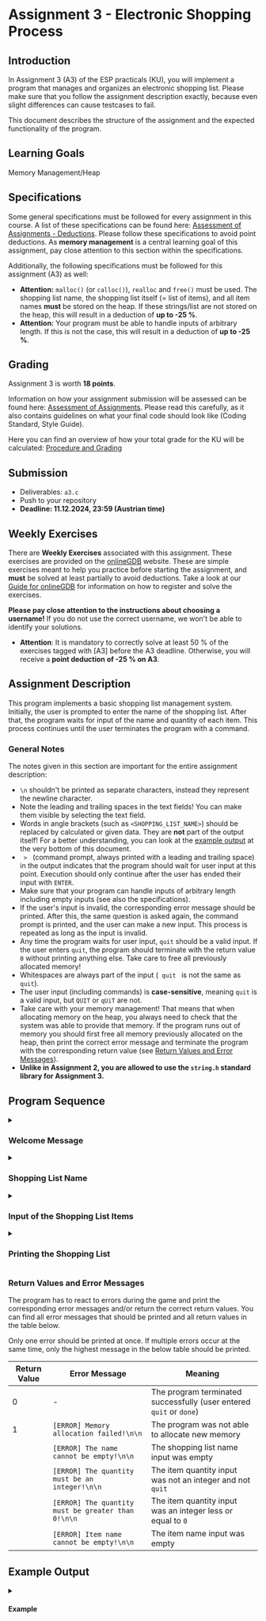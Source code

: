 # Assignment 3 - Electronic Shopping Process

## Introduction

In Assignment 3 (A3) of the ESP practicals (KU), you will implement a program that manages and organizes an electronic shopping list.
Please make sure that you follow the assignment description exactly, because even slight differences can cause 
testcases to fail.

This document describes the structure of the assignment and the expected functionality of the program.

## Learning Goals

Memory Management/Heap

## Specifications

Some general specifications must be followed for every assignment in this course. A list of these specifications can be found here:
[Assessment of Assignments - Deductions](https://www.notion.so/coding-tugraz/Assessment-of-Assignments-How-do-you-get-your-points-d7cca6cc89a344e38ad74dd3ccb73cb3?pvs=4#e3203e50b1fc4ba787bdbf5fb46262ae).
Please follow these specifications to avoid point deductions. As **memory management** is a central learning goal of 
this assignment, pay close attention to this section within the specifications.

Additionally, the following specifications must be followed for this assignment (A3) as well:

* **Attention:** `malloc()` (or `calloc()`), `realloc` and `free()` must be used. The shopping list name, the shopping list itself (= list of items), and all item names **must** be stored on the heap. If these strings/list are not stored on the heap, this will result in a deduction of **up to -25 %**.
* **Attention:** Your program must be able to handle inputs of arbitrary length. If this is not the case, this will result in a deduction of **up to -25 %**.

## Grading

Assignment 3 is worth **18 points**.

Information on how your assignment submission will be assessed can be found here: [Assessment of Assignments](https://www.notion.so/coding-tugraz/Assessment-of-Assignments-How-do-you-get-your-points-d7cca6cc89a344e38ad74dd3ccb73cb3).
Please read this carefully, as it also contains guidelines on what your final code should look like (Coding Standard, Style Guide).

Here you can find an overview of how your total grade for the KU will be calculated: [Procedure and Grading](https://www.notion.so/coding-tugraz/Procedure-and-Grading-59975fee4a9c4047867772cd20caf73d)

## Submission

- Deliverables: `a3.c`
- Push to your repository
- **Deadline: 11.12.2024, 23:59 (Austrian time)**

## Weekly Exercises

There are **Weekly Exercises** associated with this assignment. These exercises are provided on the
[onlineGDB](https://www.onlinegdb.com/) website.
These are simple exercises meant to help you practice before starting the assignment, and **must** be solved at least
partially to avoid deductions. Take a look at our [Guide for onlineGDB](https://www.notion.so/coding-tugraz/Guide-for-onlineGDB-c8a3d7e6b5d24b569a6f85593c0c9d75) for information on how to
register and solve the exercises.

**Please pay close attention to the instructions about choosing a username!** If you
do not use the correct username, we won't be able to identify your solutions.

- **Attention**: It is mandatory to correctly solve at least 50 % of the exercises tagged with [A3] before the A3
  deadline. Otherwise, you will receive a **point deduction of -25 % on A3**.

## Assignment Description

This program implements a basic shopping list management system. 
Initially, the user is prompted to enter the name of the shopping list. 
After that, the program waits for input of the name and quantity of each item. 
This process continues until the user terminates the program with a command.

### General Notes

The notes given in this section are important for the entire assignment description:

- `\n` shouldn't be printed as separate characters, instead they represent the newline character.
- Note the leading and trailing spaces in the text fields! You can make them visible by selecting the text field.
- Words in angle brackets (such as `<SHOPPING_LIST_NAME>`) should be replaced by calculated or given data. They are 
  **not** part of the output itself! For a better understanding, you can look at the [example output](#example-output) at the very 
  bottom of this document.
- <code>&nbsp;>&nbsp;</code> (command prompt, always printed with a leading and trailing space) in the output indicates that the program should wait for user input at this point. Execution should only continue after the user has ended their input with `ENTER`.
- Make sure that your program can handle inputs of arbitrary length including empty inputs (see also the 
  specifications).
- If the user's input is invalid, the corresponding error message should be printed. After this, the same question 
  is asked again, the command prompt is printed, and the user can make a new input. This process is repeated as long as the input is invalid.
- Any time the program waits for user input, `quit` should be a valid input. If the user enters `quit`, the program 
  should terminate with the return value `0` without printing anything else. Take care to free all previously allocated 
  memory!
- Whitespaces are always part of the input (<code>&nbsp;quit&nbsp;</code> is not the same as `quit`).
- The user input (including commands) is **case-sensitive**, meaning `quit` is a valid input, but `QUIT` or `qUiT` are not.
- Take care with your memory management! That means that when allocating memory on the heap, you always need to 
  check that the system was able to provide that memory. If the program runs out of memory you should first free all 
  memory previously allocated on the heap, then print the correct error message and terminate the program with the 
  corresponding return value (see [Return Values and Error Messages](#return-values-and-error-messages)).
- **Unlike in Assignment 2, you are allowed to use the `string.h` standard library for Assignment 3.**

## Program Sequence

<details><summary><h3>Welcome Message</h3></summary>

At the beginning of the program, the user is welcomed with the following message:

```
\n
Welcome to the\n
Electronic Shopping Process!\n
\n
```

</details>

<details><summary><h3>Shopping List Name</h3></summary>


After printing the welcome message, the user is asked to input the name of the shopping list, which will be used in 
the final output.
The user should be asked the following question:

```
What do you want to name your shopping list?\n
 > 
```

At this point the user should type in a valid name. The shopping list cannot be called:

- `quit` without any whitespaces — this should terminate the program
- `<EMPTY>` — the name is not allowed to be empty

> **Note:** Keep in mind that all whitespaces are kept as part of the input.

> **Note:** Non-printable characters will not be tested and do not have to be handled.

The name of the shopping list can be any length (except 0) and must be stored on the heap.

If the user enters an empty shopping list name the appropriate error message from the 
[Return Values and Error Messages](#return-values-and-error-messages) section should be printed. After the error message, the question and the command
prompt is printed again and the user can make a new input. This process is repeated as long as the input is invalid.

</details>

<details><summary><h3>Input of the Shopping List Items</h3></summary>

Next, the user can add items to the shopping list. Items are added until one of the following conditions is met:

- the command `quit` without any whitespaces is typed in, in which case the program should be terminated without printing anything
- the command `done` is entered, which then prints the list and terminates the program. `done` can only be entered 
  while entering the item name but **not** while entering the item quantity
- the program encounters a memory allocation error

In this phase, the program prompts the user for an item name and quantity to be added to the list, validates the input, and adds it to the list. This continues until one of the above conditions is met.

For each item the following message is printed:

```
\nItem <COUNTER>:\n
```
`<COUNTER>` indicates which number item will be added, starting with 1 (i.e., Item 1, Item 2, Item 3, ...).

<details><summary><h4>Item Name</h4></summary>

Next the user is asked to enter an item name:
```
What do you want to add?\n
 > 
```

The program reads in a string and checks if the input is empty, in which case it should print 
the appropriate error message from the [Return Values and Error Messages](#return-values-and-error-messages) section.
After the error message, the question and the command prompt is printed again and the user can make a new input.
This process is repeated as long as the input is invalid.

Valid inputs are:
- the command `quit` without any whitespaces, which terminates the program without printing anything
- the command `done` without any whitespaces, which ends the item adding phase of the program and goes into printing 
  the shopping list
- any other input of arbitrary length > 0, which is then used as the name of the next item

> **Attention**: All item names must be stored on the heap.

> **Note:** Non-printable characters will not be tested and do not have to be handled.

</details>

<details><summary><h4>Item Quantity</h4></summary>

After getting a valid item name, the quantity is required. The following question is printed:

```
How many pieces/grams/milliliters of this item do you want to get?\n
 > 
```

Valid inputs are:
- the command `quit` without any whitespaces, which terminates the program without printing anything
- integers larger than `0`
  - An integer in this case is defined as a sequence of only numerical characters with optionally a leading `+` or 
    `-` without whitespaces (e.g. `123`, `+123`, `-123` are integers). 
  - If the input does not match this pattern, the input does not count as an integer for this program, and the 
    corresponding error message `[ERROR] The quantity must be an integer!\n\n` should be printed.
  - If the integer matches this pattern, but is smaller than or equal to `0`, the error message `[ERROR] The quantity 
    must be greater than 0!\n\n` should be printed.

> **Hint:** You can use the `atoi` function to convert a string to an integer, but be aware that you might need to 
> do some checks beforehand.

If the user enters something that is not `quit` or an integer, or the integer is less or equal to `0`, the 
appropriate error message ([Return Values and Error Messages](#return-values-and-error-messages)) should be printed.   
After the error message, the question and the command prompt is printed again and the user can make a new input.
This process is repeated as long as the input is invalid.

</details>

After the user inputs a valid item name and quantity, the program should continue to prompt for the next item until the `done` command is entered at which point the program should print the shopping list.

</details>

<details><summary><h3>Printing the Shopping List</h3></summary>

This phase is reached when `done` is entered. Here the constructed shopping list is printed out, the previously allocated memory is freed and the program should terminate.


The shopping list should be printed in the following format:

```
\n
Shopping list: <SHOPPING_LIST_NAME>\n
 * <QUANTITY> <ITEM_NAME>\n
 * <QUANTITY> <ITEM_NAME>\n
 <...>
```

`<SHOPPING_LIST_NAME>` should be replaced by the name of the shopping list given in the beginning of the execution. 
Next, all items on the list are printed **sorted by the ASCII values of their names in ascending order**. This means 
that first they should be sorted by the first character of the name, then, if that is the same, by the second 
character, and so on. **If two item names are exactly the same, the items should additionally be sorted by their 
quantity in ascending order.**

`<QUANTITY>` should be replaced by quantity the user entered. `<ITEM_NAME>` should be replaced by the item name the user entered.

After printing the list the program should free all resources and terminate with the corresponding exit code.

</details>

### Return Values and Error Messages

The program has to react to errors during the game and print the corresponding error messages and/or return the correct
return values. You can find all error messages that should be printed and all return values in the table below.

Only one error should be printed at once. If multiple errors occur at the same time, only the highest message in the below table should be printed.

| Return Value | Error Message                                      | Meaning                                                             |
|--------------|----------------------------------------------------|---------------------------------------------------------------------|
| 0            | -                                                  | The program terminated successfully (user entered `quit` or `done`) |
| 1            | `[ERROR] Memory allocation failed!\n\n`            | The program was not able to allocate new memory                     |
|              | `[ERROR] The name cannot be empty!\n\n`            | The shopping list name input was empty                              |
|              | `[ERROR] The quantity must be an integer!\n\n`     | The item quantity input was not an integer and not `quit`           |
|              | `[ERROR] The quantity must be greater than 0!\n\n` | The item quantity input was an integer less or equal to `0`         |
|              | `[ERROR] Item name cannot be empty!\n\n`           | The item name input was empty                                       |

## Example Output

<details>
<summary><h4>Example</h4></summary>

```

Welcome to the
Electronic Shopping Process!

What do you want to name your shopping list?
 > Weekly shopping list: 5th December 2024 - 11th December 2024

Item 1:
What do you want to add?
 > apples
How many pieces/grams/milliliters of this item do you want to get?
 > 5

Item 2:
What do you want to add?
 > bananas
How many pieces/grams/milliliters of this item do you want to get?
 > 3

Item 3:
What do you want to add?
 > oranges
How many pieces/grams/milliliters of this item do you want to get?
 > 4

Item 4:
What do you want to add?
 > tomatoes
How many pieces/grams/milliliters of this item do you want to get?
 > 10

Item 5:
What do you want to add?
 > done

Shopping list: Weekly shopping list: 5th December 2024 - 11th December 2024
 * 5 apples
 * 3 bananas
 * 4 oranges
 * 10 tomatoes
```

</details>
